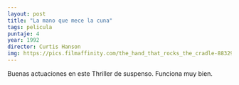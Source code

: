 ```yaml
---
layout: post
title: "La mano que mece la cuna"
tags: pelicula
puntaje: 4
year: 1992
director: Curtis Hanson
img: https://pics.filmaffinity.com/the_hand_that_rocks_the_cradle-883293947-large.jpg
---
```


Buenas actuaciones en este Thriller de suspenso. Funciona muy bien.
